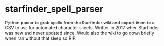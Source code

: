 # starfinder_spell_parser

Python parser to grab spells from the Starfinder wiki and export them to a CSV to use for automated character sheets. Written in 2017 when Starfinder was new and never updated since. Would also the wiki to go down briefly when ran without that sleep so RIP.
